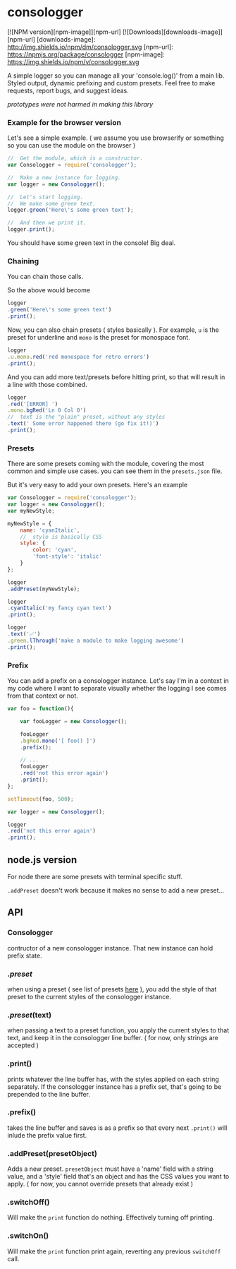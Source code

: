 consologger
===========

[![NPM version][npm-image]][npm-url] [![Downloads][downloads-image]][npm-url]
[downloads-image]: http://img.shields.io/npm/dm/consologger.svg
[npm-url]: https://npmjs.org/package/consologger
[npm-image]: https://img.shields.io/npm/v/consologger.svg

A simple logger so you can manage all your 'console.log()' from a main lib.
Styled output, dynamic prefixing and custom presets.
Feel free to make requests, report bugs, and suggest ideas.

_prototypes were not harmed in making this library_


### Example for the browser version


Let's see a simple example.
( we assume you use browserify or something so you can use the module on the browser )


```js
//	Get the module, which is a constructor.
var Consologger = require('consologger');

//	Make a new instance for logging.
var logger = new Consologger();

//	Let's start logging.
//	We make some green text.
logger.green('Here\'s some green text');

//	And then we print it.
logger.print();
```
You should have some green text in the console!
Big deal.

### Chaining

You can chain those calls.

So the above would become
```js
logger
.green('Here\'s some green text')
.print();
```
Now, you can also chain presets ( styles basically ).
For example, `u` is the preset for underline and `mono` is the preset for monospace font.
```js
logger
.u.mono.red('red monospace for retro errors')
.print();
```

And you can add more text/presets before hitting print, so that will result in a line with those combined.
```js
logger
.red('[ERROR] ')
.mono.bgRed('Ln 0 Col 0')
//	text is the "plain" preset, without any styles
.text(' Some error happened there (go fix it!)')
.print();
```

### Presets

There are some presets coming with the module, covering the most common and simple use cases.
you can see them in the `presets.json` file.

But it's very easy to add your own presets.
Here's an example

```js
var Consologger = require('consologger');
var logger = new Consologger();
var myNewStyle;

myNewStyle = {
	name: 'cyanItalic',
	//	style is basically CSS
	style: {
		color: 'cyan',
		'font-style': 'italic'
	}
};

logger
.addPreset(myNewStyle);

logger
.cyanItalic('my fancy cyan text')
.print();

logger
.text('✅')
.green.lThrough('make a module to make logging awesome')
.print();
```

### Prefix

You can add a prefix on a consologger instance.
Let's say I'm in a context in my code where I want to separate visually whether the logging I see comes from that context or not.
```js
var foo = function(){

	var fooLogger = new Consologger();

	fooLogger
	.bgRed.mono('[ foo() ]')
	.prefix();

	// ...
	fooLogger
	.red('not this error again')
	.print();
};

setTimeout(foo, 500);

var logger = new Consologger();

logger
.red('not this error again')
.print();
```

## node.js version

For node there are some presets with terminal specific stuff.

`.addPreset` doesn't work because it makes no sense to add a new preset...

## API

### Consologger
contructor of a new consologger instance.
That new instance can hold prefix state.

### .*preset*
when using a preset ( see list of presets [here](https://github.com/AntouanK/consologger/blob/develop/dist/presets.json) ), you add the style of that preset to the current styles of the consologger instance.

### .*preset*(text)
when passing a text to a preset function, you apply the current styles to that text, and keep it in the consologger line buffer.
( for now, only strings are accepted )

### .print()
prints whatever the line buffer has, with the styles applied on each string separately.
If the consologger instance has a prefix set, that's going to be prepended to the line buffer.

### .prefix()
takes the line buffer and saves is as a prefix so that every next `.print()` will inlude the prefix value first.

### .addPreset(presetObject)
Adds a new preset.
`presetObject` must have a 'name' field with a string value, and a 'style' field that's an object and has the CSS values you want to apply.
( for now, you cannot override presets that already exist )

### .switchOff()
Will make the `print` function do nothing. Effectively turning off printing.

### .switchOn()
Will make the `print` function print again, reverting any previous `switchOff` call.
